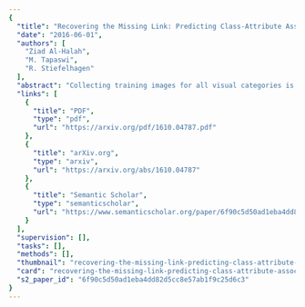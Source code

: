 ```yaml
---
{
  "title": "Recovering the Missing Link: Predicting Class-Attribute Associations for Unsupervised Zero-Shot Learning",
  "date": "2016-06-01",
  "authors": [
    "Ziad Al-Halah",
    "M. Tapaswi",
    "R. Stiefelhagen"
  ],
  "abstract": "Collecting training images for all visual categories is not only expensive but also impractical. Zero-shot learning (ZSL), especially using attributes, offers a pragmatic solution to this problem. However, at test time most attribute-based methods require a full description of attribute associations for each unseen class. Providing these associations is time consuming and often requires domain specific knowledge. In this work, we aim to carry out attribute-based zero-shot classification in an unsupervised manner. We propose an approach to learn relations that couples class embeddings with their corresponding attributes. Given only the name of an unseen class, the learned relationship model is used to automatically predict the class-attribute associations. Furthermore, our model facilitates transferring attributes across data sets without additional effort. Integrating knowledge from multiple sources results in a significant additional improvement in performance. We evaluate on two public data sets: Animals with Attributes and aPascal/aYahoo. Our approach outperforms state-of the-art methods in both predicting class-attribute associations and unsupervised ZSL by a large margin.",
  "links": [
    {
      "title": "PDF",
      "type": "pdf",
      "url": "https://arxiv.org/pdf/1610.04787.pdf"
    },
    {
      "title": "arXiv.org",
      "type": "arxiv",
      "url": "https://arxiv.org/abs/1610.04787"
    },
    {
      "title": "Semantic Scholar",
      "type": "semanticscholar",
      "url": "https://www.semanticscholar.org/paper/6f90c5d50ad1eba4dd82d5cc8e57ab1f9c25d6c3"
    }
  ],
  "supervision": [],
  "tasks": [],
  "methods": [],
  "thumbnail": "recovering-the-missing-link-predicting-class-attribute-associations-for-unsupervised-zero-shot-learning-thumb.jpg",
  "card": "recovering-the-missing-link-predicting-class-attribute-associations-for-unsupervised-zero-shot-learning-card.jpg",
  "s2_paper_id": "6f90c5d50ad1eba4dd82d5cc8e57ab1f9c25d6c3"
}
---
```


